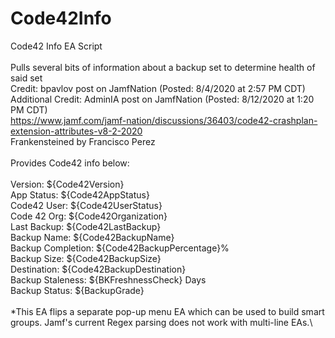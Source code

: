 # Code42Info
Code42 Info EA Script\
\
Pulls several bits of information about a backup set to determine health of said set\
Credit: bpavlov post on JamfNation (Posted: 8/4/2020 at 2:57 PM CDT)\
Additional Credit: AdminIA post on JamfNation (Posted: 8/12/2020 at 1:20 PM CDT)\
https://www.jamf.com/jamf-nation/discussions/36403/code42-crashplan-extension-attributes-v8-2-2020 \
Frankensteined by Francisco Perez\
\
Provides Code42 info below:\
\
Version:           ${Code42Version}\
App Status:        ${Code42AppStatus}\
Code42 User:       ${Code42UserStatus}\
Code 42 Org:       ${Code42Organization}\
Last Backup:       ${Code42LastBackup}\
Backup Name:       ${Code42BackupName}\
Backup Completion: ${Code42BackupPercentage}%\
Backup Size:       ${Code42BackupSize}\
Destination:       ${Code42BackupDestination}\
Backup Staleness:  ${BKFreshnessCheck} Days\
Backup Status:     ${BackupGrade}\
\
*This EA flips a separate pop-up menu EA which can be used to build smart groups. Jamf's current Regex parsing does not work with multi-line EAs.\
